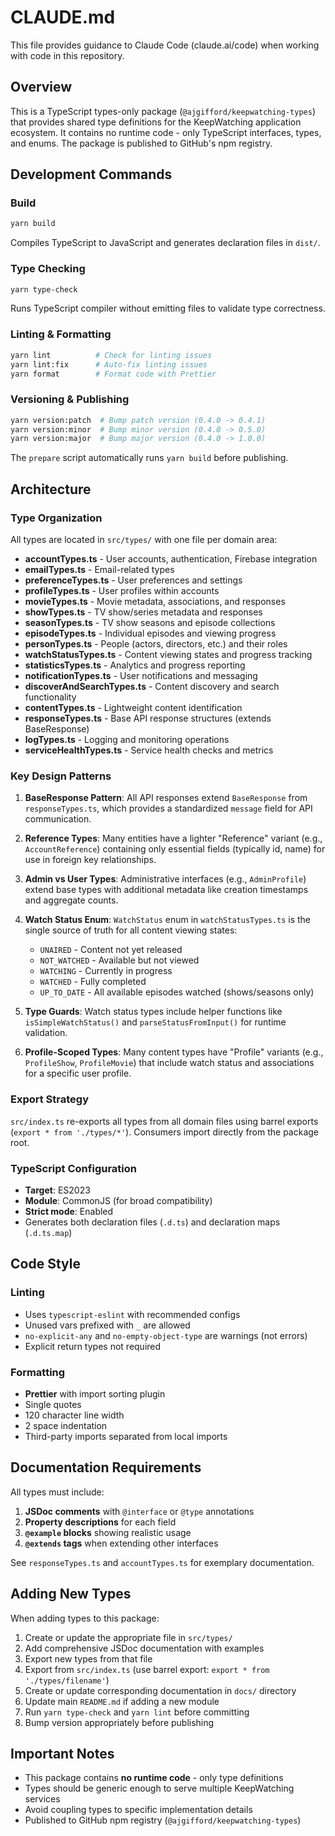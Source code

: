# CLAUDE.md

This file provides guidance to Claude Code (claude.ai/code) when working with code in this repository.

## Overview

This is a TypeScript types-only package (`@ajgifford/keepwatching-types`) that provides shared type definitions for the KeepWatching application ecosystem. It contains no runtime code - only TypeScript interfaces, types, and enums. The package is published to GitHub's npm registry.

## Development Commands

### Build
```bash
yarn build
```
Compiles TypeScript to JavaScript and generates declaration files in `dist/`.

### Type Checking
```bash
yarn type-check
```
Runs TypeScript compiler without emitting files to validate type correctness.

### Linting & Formatting
```bash
yarn lint          # Check for linting issues
yarn lint:fix      # Auto-fix linting issues
yarn format        # Format code with Prettier
```

### Versioning & Publishing
```bash
yarn version:patch  # Bump patch version (0.4.0 -> 0.4.1)
yarn version:minor  # Bump minor version (0.4.0 -> 0.5.0)
yarn version:major  # Bump major version (0.4.0 -> 1.0.0)
```

The `prepare` script automatically runs `yarn build` before publishing.

## Architecture

### Type Organization

All types are located in `src/types/` with one file per domain area:
- **accountTypes.ts** - User accounts, authentication, Firebase integration
- **emailTypes.ts** - Email-related types
- **preferenceTypes.ts** - User preferences and settings
- **profileTypes.ts** - User profiles within accounts
- **movieTypes.ts** - Movie metadata, associations, and responses
- **showTypes.ts** - TV show/series metadata and responses
- **seasonTypes.ts** - TV show seasons and episode collections
- **episodeTypes.ts** - Individual episodes and viewing progress
- **personTypes.ts** - People (actors, directors, etc.) and their roles
- **watchStatusTypes.ts** - Content viewing states and progress tracking
- **statisticsTypes.ts** - Analytics and progress reporting
- **notificationTypes.ts** - User notifications and messaging
- **discoverAndSearchTypes.ts** - Content discovery and search functionality
- **contentTypes.ts** - Lightweight content identification
- **responseTypes.ts** - Base API response structures (extends BaseResponse)
- **logTypes.ts** - Logging and monitoring operations
- **serviceHealthTypes.ts** - Service health checks and metrics

### Key Design Patterns

1. **BaseResponse Pattern**: All API responses extend `BaseResponse` from `responseTypes.ts`, which provides a standardized `message` field for API communication.

2. **Reference Types**: Many entities have a lighter "Reference" variant (e.g., `AccountReference`) containing only essential fields (typically id, name) for use in foreign key relationships.

3. **Admin vs User Types**: Administrative interfaces (e.g., `AdminProfile`) extend base types with additional metadata like creation timestamps and aggregate counts.

4. **Watch Status Enum**: `WatchStatus` enum in `watchStatusTypes.ts` is the single source of truth for all content viewing states:
   - `UNAIRED` - Content not yet released
   - `NOT_WATCHED` - Available but not viewed
   - `WATCHING` - Currently in progress
   - `WATCHED` - Fully completed
   - `UP_TO_DATE` - All available episodes watched (shows/seasons only)

5. **Type Guards**: Watch status types include helper functions like `isSimpleWatchStatus()` and `parseStatusFromInput()` for runtime validation.

6. **Profile-Scoped Types**: Many content types have "Profile" variants (e.g., `ProfileShow`, `ProfileMovie`) that include watch status and associations for a specific user profile.

### Export Strategy

`src/index.ts` re-exports all types from all domain files using barrel exports (`export * from './types/*'`). Consumers import directly from the package root.

### TypeScript Configuration

- **Target**: ES2023
- **Module**: CommonJS (for broad compatibility)
- **Strict mode**: Enabled
- Generates both declaration files (`.d.ts`) and declaration maps (`.d.ts.map`)

## Code Style

### Linting
- Uses `typescript-eslint` with recommended configs
- Unused vars prefixed with `_` are allowed
- `no-explicit-any` and `no-empty-object-type` are warnings (not errors)
- Explicit return types not required

### Formatting
- **Prettier** with import sorting plugin
- Single quotes
- 120 character line width
- 2 space indentation
- Third-party imports separated from local imports

## Documentation Requirements

All types must include:
1. **JSDoc comments** with `@interface` or `@type` annotations
2. **Property descriptions** for each field
3. **`@example` blocks** showing realistic usage
4. **`@extends` tags** when extending other interfaces

See `responseTypes.ts` and `accountTypes.ts` for exemplary documentation.

## Adding New Types

When adding types to this package:

1. Create or update the appropriate file in `src/types/`
2. Add comprehensive JSDoc documentation with examples
3. Export new types from that file
4. Export from `src/index.ts` (use barrel export: `export * from './types/filename'`)
5. Create or update corresponding documentation in `docs/` directory
6. Update main `README.md` if adding a new module
7. Run `yarn type-check` and `yarn lint` before committing
8. Bump version appropriately before publishing

## Important Notes

- This package contains **no runtime code** - only type definitions
- Types should be generic enough to serve multiple KeepWatching services
- Avoid coupling types to specific implementation details
- Published to GitHub npm registry (`@ajgifford/keepwatching-types`)
